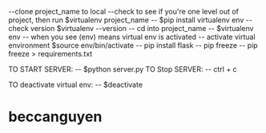 --clone project_name to local
--check to see if you're one level out of project, then run $virtualenv project_name
-- $pip install virtualenv env
-- check version $virtualenv --version
-- cd into project_name
-- $virtualenv env
-- when you see (env) means virtual env is activated
-- activate virtual environment $source env/bin/activate
-- pip install flask
-- pip freeze
-- pip freeze > requirements.txt



TO START SERVER:
-- $python server.py
TO Stop SERVER:
-- ctrl + c

TO deactivate virtual env:
-- $deactivate
# beccanguyen

